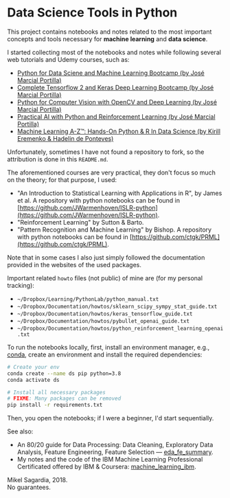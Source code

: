 # Data Science Tools in Python

This project contains notebooks and notes related to the most important concepts and tools necessary for **machine learning** and **data science**.

I started collecting most of the notebooks and notes while following several web tutorials and Udemy courses, such as:

- [Python for Data Sciene and Machine Learning Bootcamp (by José Marcial Portilla)](https://www.udemy.com/course/python-for-data-science-and-machine-learning-bootcamp/)
- [Complete Tensorflow 2 and Keras Deep Learning Bootcamp (by José Marcial Portilla)](https://www.udemy.com/course/complete-tensorflow-2-and-keras-deep-learning-bootcamp/)
- [Python for Computer Vision with OpenCV and Deep Learning (by José Marcial Portilla)](https://www.udemy.com/course/python-for-computer-vision-with-opencv-and-deep-learning/)
- [Practical AI with Python and Reinforcement Learning (by José Marcial Portilla)](https://www.udemy.com/course/practical-ai-with-python-and-reinforcement-learning/)
- [Machine Learning A-Z™: Hands-On Python & R In Data Science (by Kirill Eremenko & Hadelin de Ponteves)](https://www.udemy.com/course/machinelearning/)

Unfortunately, sometimes I have not found a repository to fork, so the attribution is done in this `README.md`.

The aforementioned courses are very practical, they don't focus so much on the theory; for that purpose, I used:

- "An Introduction to Statistical Learning with Applications in R", by James et al. A repository with python notebooks can be found in [https://github.com/JWarmenhoven/ISLR-python](https://github.com/JWarmenhoven/ISLR-python).
- "Reinforcement Learning" by Sutton & Barto.
- "Pattern Recognition and Machine Learning" by Bishop. A repository with python notebooks can be found in [https://github.com/ctgk/PRML](https://github.com/ctgk/PRML).

Note that in some cases I also just simply followed the documentation provided in the websites of the used packages.

Important related `howto` files (not public) of mine are (for my personal tracking):

- `~/Dropbox/Learning/PythonLab/python_manual.txt`
- `~/Dropbox/Documentation/howtos/sklearn_scipy_sympy_stat_guide.txt`
- `~/Dropbox/Documentation/howtos/keras_tensorflow_guide.txt`
- `~/Dropbox/Documentation/howtos/pybullet_openai_guide.txt`
- `~/Dropbox/Documentation/howtos/python_reinforcement_learning_openai.txt`

To run the notebooks locally, first, install an environment manager, e.g., [conda](https://docs.conda.io/en/latest/), create an environment and install the required dependencies:

```bash
# Create your env
conda create --name ds pip python=3.8
conda activate ds

# Install all necessary packages
# FIXME: Many packages can be removed
pip install -r requirements.txt
```

Then, you open the notebooks; if I were a beginner, I'd start sequentially.

See also:

- An 80/20 guide for Data Processing: Data Cleaning, Exploratory Data Analysis, Feature Engineering, Feature Selection &mdash; [eda_fe_summary](https://github.com/mxagar/eda_fe_summary).
- My notes and the code of the IBM Machine Learning Professional Certificated offered by IBM & Coursera: [machine_learning_ibm](https://github.com/mxagar/machine_learning_ibm).

Mikel Sagardia, 2018.  
No guarantees.
